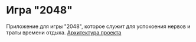 # Игра  "2048"
Приложение для игры "2048", которое служит для успокоения нервов и траты времени отдыха. 
[Архитектура проекта](docs/architecture.md)
